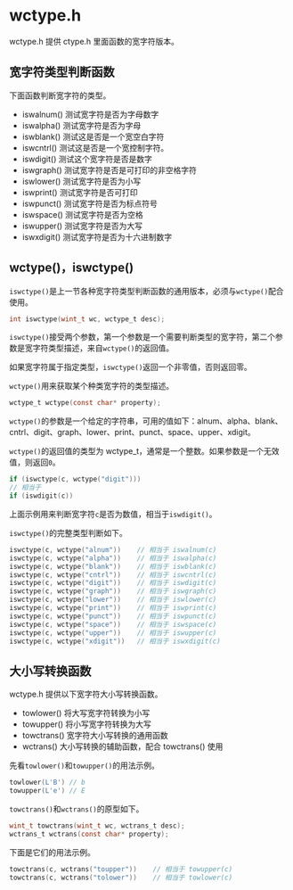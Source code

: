# wctype.h

wctype.h 提供 ctype.h 里面函数的宽字符版本。

## 宽字符类型判断函数

下面函数判断宽字符的类型。

- iswalnum()	测试宽字符是否为字母数字
- iswalpha()	测试宽字符是否为字母
- iswblank()	测试这是否是一个宽空白字符
- iswcntrl()	测试这是否是一个宽控制字符。
- iswdigit()	测试这个宽字符是否是数字
- iswgraph()	测试宽字符是否是可打印的非空格字符
- iswlower()	测试宽字符是否为小写
- iswprint()	测试宽字符是否可打印
- iswpunct()	测试宽字符是否为标点符号
- iswspace()	测试宽字符是否为空格
- iswupper()	测试宽字符是否为大写
- iswxdigit()	测试宽字符是否为十六进制数字

## wctype()，iswctype()

`iswctype()`是上一节各种宽字符类型判断函数的通用版本，必须与`wctype()`配合使用。

```c
int iswctype(wint_t wc, wctype_t desc);
```

`iswctype()`接受两个参数，第一个参数是一个需要判断类型的宽字符，第二个参数是宽字符类型描述，来自`wctype()`的返回值。

如果宽字符属于指定类型，`iswctype()`返回一个非零值，否则返回零。

`wctype()`用来获取某个种类宽字符的类型描述。

```c
wctype_t wctype(const char* property);
```

`wctype()`的参数是一个给定的字符串，可用的值如下：alnum、alpha、blank、cntrl、digit、graph、lower、print、punct、space、upper、xdigit。

`wctype()`的返回值的类型为 wctype_t，通常是一个整数。如果参数是一个无效值，则返回`0`。

```c
if (iswctype(c, wctype("digit")))
// 相当于
if (iswdigit(c))
```

上面示例用来判断宽字符`c`是否为数值，相当于`iswdigit()`。

`iswctype()`的完整类型判断如下。

```c
iswctype(c, wctype("alnum"))	// 相当于 iswalnum(c)
iswctype(c, wctype("alpha"))	// 相当于 iswalpha(c)
iswctype(c, wctype("blank"))	// 相当于 iswblank(c)
iswctype(c, wctype("cntrl"))	// 相当于 iswcntrl(c)
iswctype(c, wctype("digit"))	// 相当于 iswdigit(c)
iswctype(c, wctype("graph"))	// 相当于 iswgraph(c)
iswctype(c, wctype("lower"))	// 相当于 iswlower(c)
iswctype(c, wctype("print"))	// 相当于 iswprint(c)
iswctype(c, wctype("punct"))	// 相当于 iswpunct(c)
iswctype(c, wctype("space"))	// 相当于 iswspace(c)
iswctype(c, wctype("upper"))	// 相当于 iswupper(c)
iswctype(c, wctype("xdigit"))	// 相当于 iswxdigit(c)
```

## 大小写转换函数

wctype.h 提供以下宽字符大小写转换函数。

- towlower()	将大写宽字符转换为小写
- towupper()	将小写宽字符转换为大写
- towctrans()	宽字符大小写转换的通用函数
- wctrans()	大小写转换的辅助函数，配合 towctrans() 使用

先看`towlower()`和`towupper()`的用法示例。

```c
towlower(L'B') // b
towupper(L'e') // E
```

`towctrans()`和`wctrans()`的原型如下。

```c
wint_t towctrans(wint_t wc, wctrans_t desc);
wctrans_t wctrans(const char* property);
```

下面是它们的用法示例。

```c
towctrans(c, wctrans("toupper"))	// 相当于 towupper(c)
towctrans(c, wctrans("tolower"))	// 相当于 towlower(c)
```
